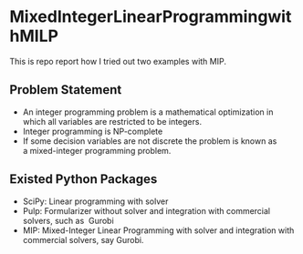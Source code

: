 # MixedIntegerLinearProgrammingwithMILP
This is repo report how I tried out two examples with MIP.

## Problem Statement
- An integer programming problem is a mathematical optimization in which all variables are restricted to be integers.
- Integer programming is NP-complete
- If some decision variables are not discrete the problem is known as a mixed-integer programming problem.

## Existed Python Packages
- SciPy: Linear programming with solver
- Pulp: Formularizer without solver and integration with commercial solvers, such as  Gurobi
- MIP: Mixed-Integer Linear Programming with solver and integration with commercial solvers, say Gurobi.

